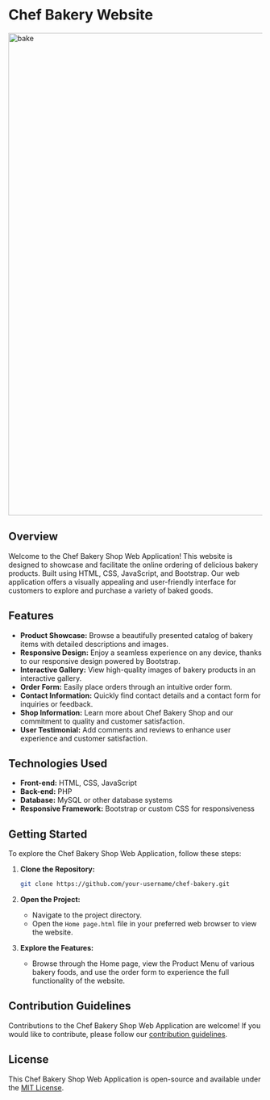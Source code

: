 # Chef Bakery Website

<img width="956" alt="bake" src="https://github.com/Teshan2000/Chef-Bakery/assets/107316592/8fdd1dc6-0226-4878-b5b9-dbfb7521f268">


## Overview

Welcome to the Chef Bakery Shop Web Application! This website is designed to showcase and facilitate the online ordering of delicious bakery products. Built using HTML, CSS, JavaScript, and Bootstrap. Our web application offers a visually appealing and user-friendly interface for customers to explore and purchase a variety of baked goods.

## Features

- **Product Showcase:** Browse a beautifully presented catalog of bakery items with detailed descriptions and images.
- **Responsive Design:** Enjoy a seamless experience on any device, thanks to our responsive design powered by Bootstrap.
- **Interactive Gallery:** View high-quality images of bakery products in an interactive gallery.
- **Order Form:** Easily place orders through an intuitive order form.
- **Contact Information:** Quickly find contact details and a contact form for inquiries or feedback.
- **Shop Information:** Learn more about Chef Bakery Shop and our commitment to quality and customer satisfaction.
- **User Testimonial:** Add comments and reviews to enhance user experience and customer satisfaction.
## Technologies Used

- **Front-end:** HTML, CSS, JavaScript
- **Back-end:** PHP
- **Database:** MySQL or other database systems
- **Responsive Framework:** Bootstrap or custom CSS for responsiveness

## Getting Started

To explore the Chef Bakery Shop Web Application, follow these steps:

1. **Clone the Repository:**
   ```bash
   git clone https://github.com/your-username/chef-bakery.git
   ```

2. **Open the Project:**
   - Navigate to the project directory.
   - Open the `Home page.html` file in your preferred web browser to view the website.

3. **Explore the Features:**
   - Browse through the Home page, view the Product Menu of various bakery foods, and use the order form to experience the full functionality of the website.

## Contribution Guidelines

Contributions to the Chef Bakery Shop Web Application are welcome! If you would like to contribute, please follow our [contribution guidelines](link_to_contributing_guidelines).

## License

This Chef Bakery Shop Web Application is open-source and available under the [MIT License](link_to_license).
